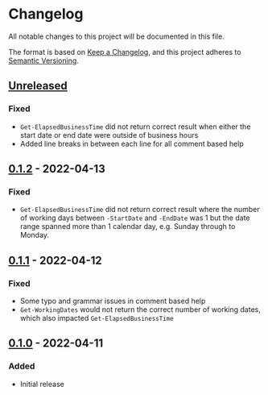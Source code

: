 # Changelog
All notable changes to this project will be documented in this file.

The format is based on [Keep a Changelog](https://keepachangelog.com/en/1.0.0/),
and this project adheres to [Semantic Versioning](https://semver.org/spec/v2.0.0.html).

## [Unreleased]
### Fixed
- `Get-ElapsedBusinessTime` did not return correct result when either the start date or end date were outside of business hours
- Added line breaks in between each line for all comment based help

## [0.1.2] - 2022-04-13
### Fixed
- `Get-ElapsedBusinessTime` did not return correct result where the number of working days between `-StartDate` and `-EndDate` was 1 but the date range spanned more than 1 calendar day, e.g. Sunday through to Monday.

## [0.1.1] - 2022-04-12
### Fixed
- Some typo and grammar issues in comment based help
- `Get-WorkingDates` would not return the correct number of working dates, which also impacted `Get-ElapsedBusinessTime`

## [0.1.0] - 2022-04-11
### Added
- Initial release

[Unreleased]: https://github.com/codaamok/PSBusinessTime/compare/0.1.2..HEAD
[0.1.2]: https://github.com/codaamok/PSBusinessTime/compare/0.1.1..0.1.2
[0.1.1]: https://github.com/codaamok/PSBusinessTime/compare/0.1.0..0.1.1
[0.1.0]: https://github.com/codaamok/PSBusinessTime/tree/0.1.0